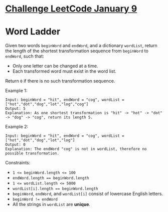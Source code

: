 # [Challenge LeetCode January 9](https://leetcode.com/explore/challenge/card/january-leetcoding-challenge-2021/580/week-2-january-8th-january-14th/3598/)

# Word Ladder

Given two words `beginWord` and `endWord`, and a dictionary `wordList`, return the length of the shortest transformation sequence from `beginWord` to `endWord`, such that:

* Only one letter can be changed at a time.
* Each transformed word must exist in the word list.

Return `0` if there is no such transformation sequence.

Example 1:


```
Input: beginWord = "hit", endWord = "cog", wordList = ["hot","dot","dog","lot","log","cog"]
Output: 5
Explanation: As one shortest transformation is "hit" -> "hot" -> "dot" -> "dog" -> "cog", return its length 5.
```

Example 2:

```
Input: beginWord = "hit", endWord = "cog", wordList = ["hot","dot","dog","lot","log"]
Output: 0
Explanation: The endWord "cog" is not in wordList, therefore no possible transformation.
```

Constraints:

* `1 <= beginWord.length <= 100`
* `endWord.length == beginWord.length`
* `1 <= wordList.length <= 5000`
* `wordList[i].length == beginWord.length`
* `beginWord`, `endWord`, and `wordList[i]` consist of lowercase English letters.
* `beginWord != endWord`
* All the strings in `wordList` are **unique**.
